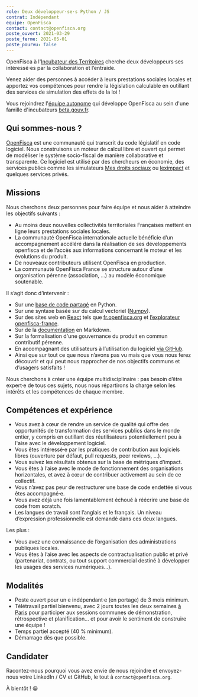 ```yaml
---
role: Deux développeur·se·s Python / JS
contrat: Indépendant
equipe: OpenFisca
contact: contact@openfisca.org
poste_ouvert: 2021-03-29
poste_ferme: 2021-05-01
poste_pourvu: false
---
```


OpenFisca à l'[Incubateur des Territoires](https://incubateur.anct.gouv.fr/a-propos/) cherche deux développeurs·ses intéressé·es par la collaboration et l’entraide.

Venez aider des personnes à accéder à leurs prestations sociales locales et apportez vos compétences pour rendre la législation calculable en outillant des services de simulation des effets de la loi !

Vous rejoindrez l'[équipe autonome](https://blog.beta.gouv.fr/general/2016/11/28/equipes-autonomes/) qui développe OpenFisca au sein d'une famille d'incubateurs [beta.gouv.fr](https://beta.gouv.fr/approche/).

## Qui sommes-nous ?

[OpenFisca](https://openfisca.org/fr/) est une communauté qui transcrit du code législatif en code logiciel. Nous construisons un moteur de calcul libre et ouvert qui permet de modéliser le système socio-fiscal de manière collaborative et transparente. Ce logiciel est utilisé par des chercheurs en économie, des services publics comme les simulateurs [Mes droits sociaux](http://mesdroitssociaux.gouv.fr) ou [leximpact](/startups/leximpact.html) et quelques services privés.

## Missions

Nous cherchons deux personnes pour faire équipe et nous aider à atteindre les objectifs suivants :

- Au moins deux nouvelles collectivités territoriales Françaises mettent en ligne leurs prestations sociales locales.
- La communauté OpenFisca internationale actuelle bénéficie d’un accompagnement accéléré dans la réalisation de ses développements openfisca et de l’accès aux informations concernant le moteur et les évolutions du produit.
- De nouveaux contributeurs utilisent OpenFisca en production.
- La communauté OpenFisca France se structure autour d’une organisation pérenne (association, …) au modèle économique soutenable.


Il s’agit donc d’intervenir :


- Sur une [base de code partagé](https://github.com/openfisca) en Python.
- Sur une syntaxe basée sur du calcul vectoriel ([Numpy](https://numpy.org/devdocs/release/1.18.0-notes.html)).
- Sur des sites web en [React](https://fr.reactjs.org) tels que [fr.openfisca.org](https://github.com/openfisca/fr.openfisca.org) et [l’explorateur openfisca-france](https://github.com/openfisca/legislation-explorer).
- Sur de la [documentation](https://github.com/openfisca/openfisca-doc) en Markdown.
- Sur la formalisation d'une gouvernance du produit en commun contributif pérenne.
- En accompagnant des utilisateurs à l’utilisation du logiciel [via GitHub](https://github.com/openfisca/openfisca-france/issues). 
- Ainsi que sur tout ce que nous n’avons pas vu mais que vous nous ferez découvrir et qui peut nous rapprocher de nos objectifs communs et d’usagers satisfaits !


Nous cherchons à créer une équipe multidisciplinaire : pas besoin d’être expert·e de tous ces sujets, nous nous répartirons la charge selon les intérêts et les compétences de chaque membre.

## Compétences et expérience

-   Vous avez à cœur de rendre un service de qualité qui offre des opportunités de transformation des services publics dans le monde entier, y compris en outillant des réutilisateurs potentiellement peu à l'aise avec le développement logiciel.
-   Vous êtes intéressé·e par les pratiques de contribution aux logiciels libres (ouverture par défaut, pull requests, peer reviews, …).
-   Vous suivez les résultats obtenus sur la base de métriques d’impact.
-   Vous êtes à l’aise avec le mode de fonctionnement des organisations horizontales, et avez à cœur de contribuer activement au sein de ce collectif.
-   Vous n’avez pas peur de restructurer une base de code endettée si vous êtes accompagné·e.
-   Vous avez déjà une fois lamentablement échoué à réécrire une base de code from scratch.
-   Les langues de travail sont l’anglais et le français. Un niveau d’expression professionnelle est demandé dans ces deux langues.

Les plus : 

-   Vous avez une connaissance de l’organisation des administrations publiques locales.
-   Vous êtes à l’aise avec les aspects de contractualisation public et privé (partenariat, contrats, ou tout support commercial destiné à développer les usages des services numériques…).

## Modalités

-   Poste ouvert pour un·e indépendant·e (en portage) de 3 mois minimum.
-   Télétravail partiel bienvenu, avec 2 jours toutes les deux semaines [à Paris](https://github.com/betagouv/beta.gouv.fr/wiki/Locaux) pour participer aux sessions communes de démonstration, rétrospective et planification… et pour avoir le sentiment de construire une équipe !
-   Temps partiel accepté (40 % minimum).
-   Démarrage dès que possible.

## Candidater

Racontez-nous pourquoi vous avez envie de nous rejoindre et envoyez-nous votre LinkedIn / CV et GitHub, le tout à `contact@openfisca.org`.

À bientôt ! 😀
